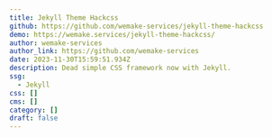 ```yaml
---
title: Jekyll Theme Hackcss
github: https://github.com/wemake-services/jekyll-theme-hackcss
demo: https://wemake.services/jekyll-theme-hackcss/
author: wemake-services
author_link: https://github.com/wemake-services
date: 2023-11-30T15:59:51.934Z
description: Dead simple CSS framework now with Jekyll.
ssg:
  - Jekyll
css: []
cms: []
category: []
draft: false
---
```

